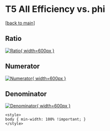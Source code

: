 # T5 All Efficiency vs. phi

[[back to main](./)]



## Ratio

[![Ratio](../mtv/var/T5_0_eff_phi.png){ width=600px }](../mtv/var/T5_0_eff_phi.pdf)

## Numerator

[![Numerator](../mtv/num/T5_0_eff_phi_num.png){ width=600px }](../mtv/num/T5_0_eff_phi_num.pdf)

## Denominator

[![Denominator](../mtv/den/T5_0_eff_phi_den.png){ width=600px }](../mtv/den/T5_0_eff_phi_den.pdf)


``` {=html}
<style>
body { min-width: 100% !important; }
</style>
```
